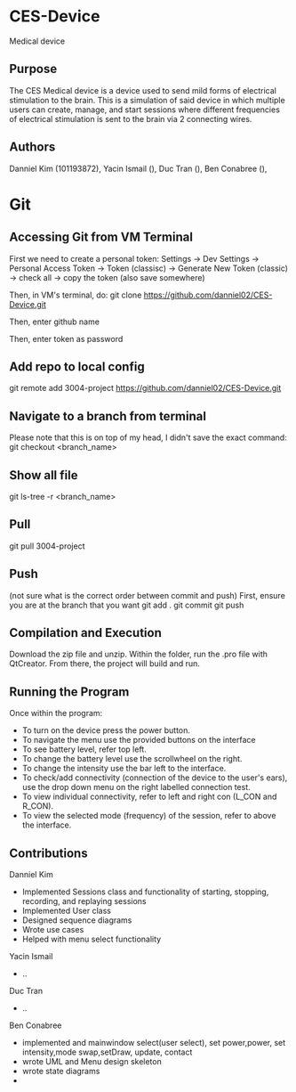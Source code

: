 # CES-Device

Medical device

## Purpose

The CES Medical device is a device used to send mild forms of electrical stimulation to the brain. This is a simulation of said device in which multiple users can create, manage, and start sessions where different frequencies of electrical stimulation is sent to the brain via 2 connecting wires.

## Authors

Danniel Kim (101193872), 
Yacin Ismail (),
Duc Tran (),
Ben Conabree (),


# Git


## Accessing Git from VM Terminal
First we need to create a personal token:
Settings -> Dev Settings -> Personal Access Token -> Token (classisc) -> Generate New Token (classic) -> check all -> copy the token (also save somewhere)

Then, in VM's terminal, do:
git clone https://github.com/danniel02/CES-Device.git 

Then, enter github name

Then, enter token as password


## Add repo to local config
git remote add 3004-project https://github.com/danniel02/CES-Device.git

## Navigate to a branch from terminal
Please note that this is on top of my head, I didn't save the exact command:
git checkout <branch_name> 

## Show all file
git ls-tree -r <branch_name>

## Pull 
git pull 3004-project

## Push
(not sure what is the correct order between commit and push)
First, ensure you are at the branch that you want
git add .
git commit
git push

## Compilation and Execution
Download the zip file and unzip.
Within the folder, run the .pro file with QtCreator.
From there, the project will build and run.

## Running the Program
Once within the program:
- To turn on the device press the power button.
- To navigate the menu use the provided buttons on the interface
- To see battery level, refer top left.
- To change the battery level use the scrollwheel on the right.
- To change the intensity use the bar left to the interface.
- To check/add connectivity (connection of the device to the user's ears), use the drop down menu on the right labelled connection test.
- To view individual connectivity, refer to left and right con (L_CON and R_CON).
- To view the selected mode (frequency) of the session, refer to above the interface.



## Contributions

Danniel Kim
- Implemented Sessions class and functionality of starting, stopping, recording, and replaying sessions
- Implemented User class
- Designed sequence diagrams
- Wrote use cases
- Helped with menu select functionality

Yacin Ismail
- ..

Duc Tran
- ..

Ben Conabree
- implemented and mainwindow select(user select), set power,power, set intensity,mode swap,setDraw, update, contact
- wrote UML and Menu design skeleton
- wrote state diagrams
- 
